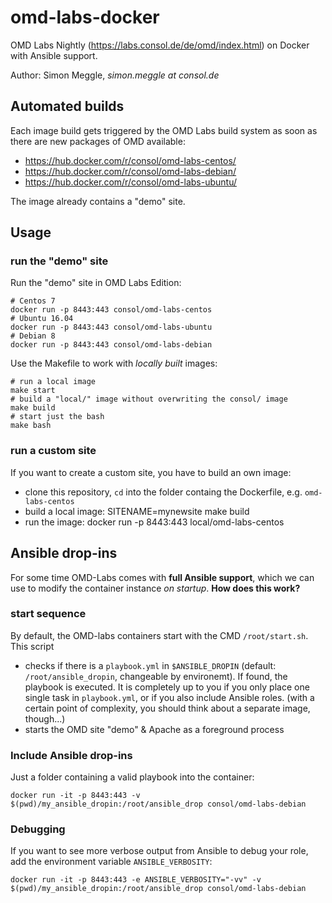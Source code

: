 # omd-labs-docker

OMD Labs Nightly (https://labs.consol.de/de/omd/index.html) on Docker with Ansible support.

Author: Simon Meggle, *simon.meggle at consol.de*

## Automated builds

Each image build gets triggered by the OMD Labs build system as soon as there are new packages of OMD available:

* https://hub.docker.com/r/consol/omd-labs-centos/
* https://hub.docker.com/r/consol/omd-labs-debian/
* https://hub.docker.com/r/consol/omd-labs-ubuntu/

The image already contains a "demo" site.

## Usage

### run the "demo" site

Run the "demo" site in OMD Labs Edition:

    # Centos 7
    docker run -p 8443:443 consol/omd-labs-centos
    # Ubuntu 16.04
    docker run -p 8443:443 consol/omd-labs-ubuntu
    # Debian 8
    docker run -p 8443:443 consol/omd-labs-debian

Use the Makefile to work with *locally built* images:

    # run a local image
    make start
    # build a "local/" image without overwriting the consol/ image
    make build
    # start just the bash
    make bash

### run a custom site

If you want to create a custom site, you have to build an own image:

* clone this repository, `cd` into the folder containg the Dockerfile, e.g. `omd-labs-centos`
* build a local image:
      SITENAME=mynewsite
      make build    
* run the image:
      docker run -p 8443:443 local/omd-labs-centos

## Ansible drop-ins

For some time OMD-Labs comes with **full Ansible support**, which we can use to modify the container instance *on startup*. **How does this work?**

### start sequence
By default, the OMD-labs containers start with the CMD `/root/start.sh`. This script

* checks if there is a `playbook.yml` in `$ANSIBLE_DROPIN` (default: `/root/ansible_dropin`, changeable by environemt). If found, the playbook is executed. It is completely up to you if you only place one single task in `playbook.yml`, or if you also include Ansible roles. (with a certain point of complexity, you should think about a separate image, though...)
* starts the OMD site "demo" & Apache as a foreground process

### Include Ansible drop-ins

Just a folder containing a valid playbook into the container:

    docker run -it -p 8443:443 -v $(pwd)/my_ansible_dropin:/root/ansible_drop consol/omd-labs-debian

### Debugging

If you want to see more verbose output from Ansible to debug your role, add the environment variable `ANSIBLE_VERBOSITY`:

    docker run -it -p 8443:443 -e ANSIBLE_VERBOSITY="-vv" -v $(pwd)/my_ansible_dropin:/root/ansible_drop consol/omd-labs-debian
